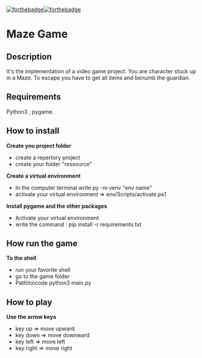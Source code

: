 [![forthebadge](https://forthebadge.com/images/badges/built-with-love.svg)](https://forthebadge.com)[![forthebadge](https://forthebadge.com/images/badges/made-with-python.svg)](https://forthebadge.com)

# Maze Game
					

## Description

It's the implementation of a video game project. 
You are character stuck up in a Maze. To escape you have to get all items
and benumb the guardian.

## Requirements

Python3 , pygame.

## How to install

**Create you project folder**
- create a repertory project
- create your folder "ressource"

**Create a virtual environment** 
- In the computer terminal write py -m venv "env name"
- activate your virtual environment => env/Scripts/activate.ps1

**Install pygame and the other packages**
- Activate your virtual environment 
- write the command :  pip install -r requirements.txt 

## How run the game

**To the shell**
- run your favorite shell
- go to the game folder
- Path\to\code python3 main.py

## How to play

**Use the arrow keys**
- key up => move upward
- key down => move downward
- key left => move left
- key right => move right 